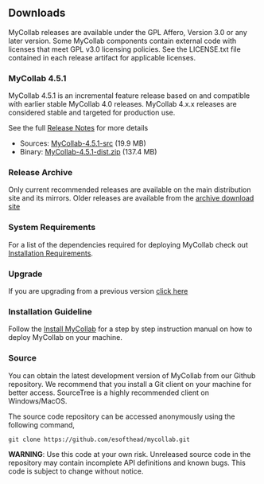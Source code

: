 ## Downloads

MyCollab releases are available under the GPL Affero, Version 3.0 or any later version. Some MyCollab components contain external code with licenses that meet GPL v3.0 licensing policies. See the LICENSE.txt file contained in each release artifact for applicable licenses.

### MyCollab 4.5.1

MyCollab 4.5.1 is an incremental feature release based on and compatible with earlier stable MyCollab 4.0 releases. MyCollab 4.x.x releases are considered stable and targeted for production use.

See the full [Release Notes](release-notes.html) for more details

* Sources: [MyCollab-4.5.1-src](https://github.com/esofthead/mycollab/archive/Release_4.5.1.zip) (19.9 MB)
* Binary: [MyCollab-4.5.1-dist.zip](https://github.com/esofthead/mycollab/releases/download/Release_4.5.1/mycollab-dist-4.5.1.zip) (137.4 MB)

### Release Archive

Only current recommended releases are available on the main distribution site and its mirrors. Older releases are available from the [archive download site](https://sourceforge.net/projects/mycollab/files/Previous%20Versions/)

### System Requirements
For a list of the dependencies required for deploying MyCollab check out [Installation Requirements](installation.html#System_Requirements).

### Upgrade
If you are upgrading from a previous version [click here](upgrade.html)

### Installation Guideline
Follow the [Install MyCollab](installation.html) for a step by step instruction manual  on how to deploy MyCollab on your machine.

### Source
You can obtain the latest development version of MyCollab from our Github repository. We recommend that you install a Git client on your machine for better access. SourceTree is a highly recommended client on Windows/MacOS.

The source code repository can be accessed anonymously using the following command,

```git clone https://github.com/esofthead/mycollab.git```

**WARNING**: Use this code at your own risk. Unreleased source code in the repository may contain incomplete API definitions and known bugs. This code is subject to change without notice.
